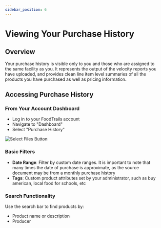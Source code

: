 ```yaml
---
sidebar_position: 6
---
```


# Viewing Your Purchase History

## Overview

Your purchase history is visible only to you and those who are assigned to the same facility as you. It represents the output of the velocity reports you have uploaded, and provides clean line item level summaries of all the products you have purchased as well as pricing information.

## Accessing Purchase History

### From Your Account Dashboard

- Log in to your FoodTrails account
- Navigate to "Dashboard"
- Select "Purchase History"

![Select Files Button](/img/SelectPurchaseHistory.png)


### Basic Filters

- **Date Range**: Filter by custom date ranges. It is important to note that many times the date of purchase is approximate, as the source document may be from a monthly purchase history
- **Tags**: Custom product attributes set by your administrator, such as buy american, local food for schools, etc


### Search Functionality

Use the search bar to find products by:

- Product name or description
- Producer
